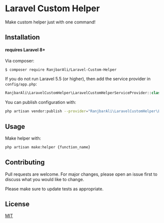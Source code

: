 # Laravel Custom Helper

Make custom helper just with one command!

## Installation

#### requires Laravel 8+

Via composer:

```bash
$ composer require RanjbarAli/Laravel-Custom-Helper
```
If you do not run Laravel 5.5 (or higher), then add the service provider in `config/app.php`:

```php
RanjbarAli\LaravelCustomHelper\LaravelCustomHelperServiceProvider::class,
```


You can publish configuration with:
```bash
php artisan vendor:publish --provider="RanjbarAli\LaravelCustomHelper\LaravelCustomHelperServiceProvider"
```

## Usage
Make helper with:
```bash
php artisan make:helper {function_name}
```

## Contributing
Pull requests are welcome. For major changes, please open an issue first to discuss what you would like to change.

Please make sure to update tests as appropriate.

## License
[MIT](https://choosealicense.com/licenses/mit/)
